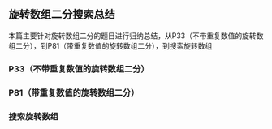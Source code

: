 ## 旋转数组二分搜索总结
本篇主要针对旋转数组二分的题目进行归纳总结，从P33（不带重复数值的旋转数组二分），到P81（带重复数值的旋转数组二分），到搜索旋转数组

### P33（不带重复数值的旋转数组二分）


### P81（带重复数值的旋转数组二分）



### 搜索旋转数组